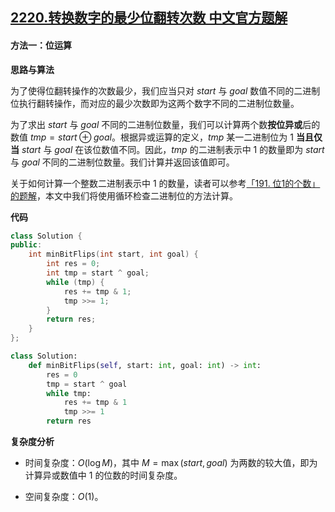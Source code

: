 ## [2220.转换数字的最少位翻转次数 中文官方题解](https://leetcode.cn/problems/minimum-bit-flips-to-convert-number/solutions/100000/zhuan-huan-shu-zi-de-zui-shao-wei-fan-zh-awf2)

#### 方法一：位运算

**思路与算法**

为了使得位翻转操作的次数最少，我们应当只对 $\textit{start}$ 与 $\textit{goal}$ 数值不同的二进制位执行翻转操作，而对应的最少次数即为这两个数字不同的二进制位数量。

为了求出 $\textit{start}$ 与 $\textit{goal}$ 不同的二进制位数量，我们可以计算两个数**按位异或**后的数值 $\textit{tmp} = \textit{start} \oplus \textit{goal}$。根据异或运算的定义，$\textit{tmp}$ 某一二进制位为 $1$ **当且仅当** $\textit{start}$ 与 $\textit{goal}$ 在该位数值不同。因此，$\textit{tmp}$ 的二进制表示中 $1$ 的数量即为 $\textit{start}$ 与 $\textit{goal}$ 不同的二进制位数量。我们计算并返回该值即可。

关于如何计算一个整数二进制表示中 $1$ 的数量，读者可以参考[「191. 位1的个数」的题解](https://leetcode-cn.com/problems/number-of-1-bits/solution/wei-1de-ge-shu-by-leetcode-solution-jnwf/)，本文中我们将使用循环检查二进制位的方法计算。

**代码**

```C++ [sol1-C++]
class Solution {
public:
    int minBitFlips(int start, int goal) {
        int res = 0;
        int tmp = start ^ goal;
        while (tmp) {
            res += tmp & 1;
            tmp >>= 1;
        }
        return res;
    }
};
```


```Python [sol1-Python3]
class Solution:
    def minBitFlips(self, start: int, goal: int) -> int:
        res = 0
        tmp = start ^ goal
        while tmp:
            res += tmp & 1
            tmp >>= 1
        return res
```


**复杂度分析**

- 时间复杂度：$O(\log M)$，其中 $M = \max(\textit{start}, \textit{goal})$ 为两数的较大值，即为计算异或数值中 $1$ 的位数的时间复杂度。

- 空间复杂度：$O(1)$。